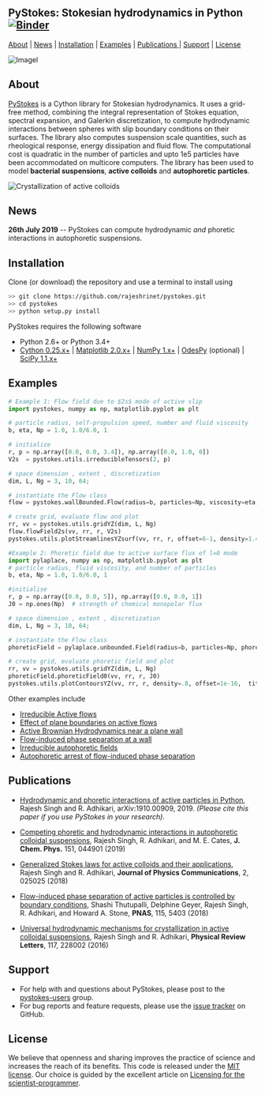 ## PyStokes: Stokesian hydrodynamics in Python [![Binder](https://mybinder.org/badge.svg)](https://mybinder.org/v2/gh/rajeshrinet/pystokes/master?filepath=binder)


[About](#about) | [News](#news) | [Installation](#installation) | [Examples](#examples) | [Publications ](#publications)| [Support](#support) | [License](#license)

![Imagel](examples/banner.png)


## About

[PyStokes](https://gitlab.com/rajeshrinet/pystokes) is a Cython library for Stokesian hydrodynamics. It uses a grid-free method, combining the integral representation of Stokes equation, spectral expansion, and Galerkin discretization, to compute hydrodynamic interactions between spheres with slip boundary conditions on their surfaces. The library also computes suspension scale quantities, such as rheological response, energy dissipation and fluid flow. The computational cost is quadratic in the number of particles and upto 1e5 particles have been accommodated on multicore computers. The library has been used to model **bacterial suspensions**,  **active colloids** and **autophoretic particles**. 

![Crystallization of active colloids](examples/crystallite.gif)


## News
**26th July 2019** -- PyStokes can compute hydrodynamic *and* phoretic interactions in autophoretic suspensions.  


## Installation
Clone (or download) the repository and use a terminal to install using 

```bash
>> git clone https://github.com/rajeshrinet/pystokes.git
>> cd pystokes
>> python setup.py install
```

PyStokes requires the following software 

- Python 2.6+ or Python 3.4+
- [Cython 0.25.x+](http://docs.cython.org/en/latest/index.html) |  [Matplotlib 2.0.x+](https://matplotlib.org) | [NumPy 1.x+](http://www.numpy.org) |  [OdesPy](https://github.com/rajeshrinet/odespy) (optional) | [SciPy 1.1.x+](https://www.scipy.org/) 


## Examples


```Python
# Example 1: Flow field due to $2s$ mode of active slip
import pystokes, numpy as np, matplotlib.pyplot as plt

# particle radius, self-propulsion speed, number and fluid viscosity
b, eta, Np = 1.0, 1.0/6.0, 1

# initialize
r, p = np.array([0.0, 0.0, 3.4]), np.array([0.0, 1.0, 0])
V2s  = pystokes.utils.irreducibleTensors(2, p)

# space dimension , extent , discretization
dim, L, Ng = 3, 10, 64;

# instantiate the Flow class
flow = pystokes.wallBounded.Flow(radius=b, particles=Np, viscosity=eta, gridpoints=Ng*Ng)

# create grid, evaluate flow and plot
rr, vv = pystokes.utils.gridYZ(dim, L, Ng)
flow.flowField2s(vv, rr, r, V2s)  
pystokes.utils.plotStreamlinesYZsurf(vv, rr, r, offset=6-1, density=1.4, title='2s')
```

```Python
#Example 2: Phoretic field due to active surface flux of l=0 mode
import pylaplace, numpy as np, matplotlib.pyplot as plt
# particle radius, fluid viscosity, and number of particles
b, eta, Np = 1.0, 1.0/6.0, 1

#initialise
r, p = np.array([0.0, 0.0, 5]), np.array([0.0, 0.0, 1])
J0 = np.ones(Np)  # strength of chemical monopolar flux

# space dimension , extent , discretization
dim, L, Ng = 3, 10, 64;

# instantiate the Flow class
phoreticField = pylaplace.unbounded.Field(radius=b, particles=Np, phoreticConstant=eta, gridpoints=Ng*Ng)

# create grid, evaluate phoretic field and plot
rr, vv = pystokes.utils.gridYZ(dim, L, Ng)
phoreticField.phoreticField0(vv, rr, r, J0)  
pystokes.utils.plotContoursYZ(vv, rr, r, density=.8, offset=1e-16,  title='l=0') 
```
Other examples include
* [Irreducible Active flows](https://github.com/rajeshrinet/pystokes/blob/master/examples/ex1-unboundedFlow.ipynb)
* [Effect of plane boundaries on active flows](https://github.com/rajeshrinet/pystokes/blob/master/examples/ex2-flowPlaneSurface.ipynb)
* [Active Brownian Hydrodynamics near a plane wall](https://github.com/rajeshrinet/pystokes/blob/master/examples/ex3-crystalNucleation.ipynb)
* [Flow-induced phase separation at a wall](https://github.com/rajeshrinet/pystokes/blob/master/examples/ex4-crystallization.ipynb)
* [Irreducible autophoretic fields](https://github.com/rajeshrinet/pystokes/blob/master/examples/ex5-phoreticField.ipynb)
* [Autophoretic arrest of flow-induced phase separation](https://github.com/rajeshrinet/pystokes/blob/master/examples/ex6-arrestedCluster.ipynb)


## Publications

* [Hydrodynamic and phoretic interactions of active particles in Python](https://arxiv.org/abs/1910.00909), Rajesh Singh and R. Adhikari, arXiv:1910.00909, 2019. *(Please cite this paper if you use PyStokes in your research)*.

* [Competing phoretic and hydrodynamic interactions in autophoretic colloidal suspensions](https://aip.scitation.org/doi/full/10.1063/1.5090179), Rajesh Singh, R. Adhikari, and M. E. Cates, **J. Chem. Phys.** 151, 044901 (2019)

* [Generalized Stokes laws for active colloids and their applications](https://iopscience.iop.org/article/10.1088/2399-6528/aaab0d), Rajesh Singh and R. Adhikari, **Journal of Physics Communications**, 2, 025025 (2018)


* [Flow-induced phase separation of active particles is controlled by boundary conditions](https://www.pnas.org/content/115/21/5403), Shashi Thutupalli, Delphine Geyer, Rajesh Singh, R. Adhikari, and Howard A. Stone, **PNAS**, 115, 5403 (2018)  

* [Universal hydrodynamic mechanisms for crystallization in active colloidal suspensions](https://doi.org/10.1103/PhysRevLett.117.228002), Rajesh Singh and R. Adhikari,  **Physical Review Letters**, 117, 228002 (2016)


## Support

* For help with and questions about PyStokes, please post to the [pystokes-users](https://groups.google.com/forum/#!forum/pystokes) group.
* For bug reports and feature requests, please use the [issue tracker](https://github.com/rajeshrinet/pystokes/issues) on GitHub.

## License
We believe that openness and sharing improves the practice of science and increases the reach of its benefits. This code is released under the [MIT license](http://opensource.org/licenses/MIT). Our choice is guided by the excellent article on [Licensing for the scientist-programmer](http://www.ploscompbiol.org/article/info%3Adoi%2F10.1371%2Fjournal.pcbi.1002598). 
